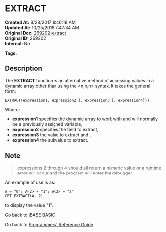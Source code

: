 # EXTRACT

**Created At:** 8/28/2017 8:46:18 AM  
**Updated At:** 10/25/2018 7:47:34 AM  
**Original Doc:** [269202-extract](https://docs.jbase.com/36868-jbase-basic/269202-extract)  
**Original ID:** 269202  
**Internal:** No  

**Tags:**
<badge text='dynamic arrays manipultation' vertical='middle' />

## Description

The **EXTRACT** function is an alternative method of accessing values in a dynamic array other than using the &lt;n,n,n&gt; syntax. It takes the general form:

```
EXTRACT(expression1, expression2 {, expression3 {, expression4}})
```

Where:

- **expression1** specifies the dynamic array to work with and will normally be a previously assigned variable,
- **expression2** specifies the field to extract,
- **expression3** the value to extract and ,
- **expression4** the subvalue to extract.

## Note

> expressions 2 through 4 should all return a numeric value or a runtime error will occur and the program will enter the debugger.

An example of use is as:

```
A = "0"; A<2> = "1"; A<3> = "2"
CRT EXTRACT(A, 2)
```

to display the value "1".

Go back to [jBASE BASIC](./../README.md)

Go back to [Programmers' Reference Guide](./../../reference-guides/jbc/README.md)
